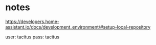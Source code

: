 # notes

https://developers.home-assistant.io/docs/development_environment/#setup-local-repository

user: tacitus
pass: tacitus